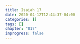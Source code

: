 ```yaml
---
title: Isaiah 17
date: 2020-04-12T12:44:37-04:00
categories: []
tags: []
chapter: "017"
inprogress: false
---
```



